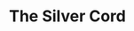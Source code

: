 ---
title: The Silver Cord
year: 1939
opening_date: 1939-12-05
closing_date: 1939-12-08
layout: productions
image:
image_caption:
image_credit:
playbill: 
category: 
Theatre: Theatre Jacksonville
Venue: Little Theatre
cast:
  Christina: Dorothy Harlan
  David: Kenneth Godschalk
  Delia: Rae O'Brian
  Hester: Emma Sue Zink
  Mrs. Phelps: Charlotte Ecker
  Robert: Neal Tyler, Jr.
crew:
  Director: Edward J. Crowley
  Stage Manager: Jesse Hoagland
  Production Manager: Mary Courtney
  Assistant to Director: Kay Godshalk
  Electricians:
    - Alex Pillsbury
    - Walter Edwards
  Make-up: Stanley Morrell
  Props: Flonnie Anders
  Crew Assistant:
    - Charles Roberts
    - Dickey Bisno
    - Eleonor Edwards
    - Elma Jean Hendren
    - James Lumpkin
    - John Temple Gilmer
    - Molly Delgado
    - Pol Delgado
    - Vincent Bisno
orchestra:
external_links:
---